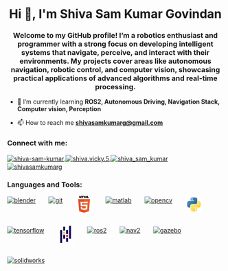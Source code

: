 <h1 align="center">Hi 👋, I'm Shiva Sam Kumar Govindan</h1>
<h3 align="center">Welcome to my GitHub profile! I’m a robotics enthusiast and programmer with a strong focus on developing intelligent systems that navigate, perceive, and interact with their environments. My projects cover areas like autonomous navigation, robotic control, and computer vision, showcasing practical applications of advanced algorithms and real-time processing.</h3>

- 🌱 I’m currently learning **ROS2, Autonomous Driving, Navigation Stack, Computer vision, Perception**

- 📫 How to reach me **shivasamkumarg@gmail.com**

<h3 align="left">Connect with me:</h3>
<p align="left">
    <a href="https://www.linkedin.com/in/shiva-sam-kumar/" target="blank">
        <img align="center" src="https://raw.githubusercontent.com/rahuldkjain/github-profile-readme-generator/master/src/images/icons/Social/linked-in-alt.svg" alt="shiva-sam-kumar" height="30" width="40" />
    </a>
    <a href="https://www.facebook.com/shiva.vicky.5/" target="blank">
        <img align="center" src="https://raw.githubusercontent.com/rahuldkjain/github-profile-readme-generator/master/src/images/icons/Social/facebook.svg" alt="shiva.vicky.5" height="30" width="40" />
    </a>
    <a href="https://www.instagram.com/shiva_sam_kumar/" target="blank">
        <img align="center" src="https://raw.githubusercontent.com/rahuldkjain/github-profile-readme-generator/master/src/images/icons/Social/instagram.svg" alt="shiva_sam_kumar" height="30" width="40" />
    </a>
    <a href="https://www.hackerrank.com/shivasamkumarg" target="blank">
        <img align="center" src="https://raw.githubusercontent.com/rahuldkjain/github-profile-readme-generator/master/src/images/icons/Social/hackerrank.svg" alt="shivasamkumarg" height="30" width="40" />
    </a>
</p>

<h3 align="left">Languages and Tools:</h3>
<p align="left" style="display: flex; gap:30px; flex-wrap: wrap;">
     <a href="https://www.blender.org/" target="_blank" rel="noreferrer"> 
        <img align="center" src="https://download.blender.org/branding/community/blender_community_badge_white.svg" alt="blender" width="40" height="40"/> 
    </a> 
    <a href="https://git-scm.com/" target="_blank" rel="noreferrer"> 
        <img align="center" src="https://www.vectorlogo.zone/logos/git-scm/git-scm-icon.svg" alt="git" width="40" height="40"/> 
    </a> 
    <a href="https://www.w3.org/html/" target="_blank" rel="noreferrer"> 
        <img align="center" src="https://raw.githubusercontent.com/devicons/devicon/master/icons/html5/html5-original-wordmark.svg" alt="html5" width="40" height="40"/>
    </a> 
    <a href="https://www.mathworks.com/" target="_blank" rel="noreferrer"> 
        <img align="center" src="https://upload.wikimedia.org/wikipedia/commons/2/21/Matlab_Logo.png" alt="matlab" width="40" height="40"/> 
    </a> 
    <a href="https://opencv.org/" target="_blank" rel="noreferrer"> 
        <img align="center" src="https://www.vectorlogo.zone/logos/opencv/opencv-icon.svg" alt="opencv" width="40" height="40"/> 
    </a> 
    <a href="https://www.python.org" target="_blank" rel="noreferrer"> 
        <img align="center" src="https://raw.githubusercontent.com/devicons/devicon/master/icons/python/python-original.svg" alt="python" width="40" height="40"/> 
    </a> 
    <a href="https://www.tensorflow.org" target="_blank" rel="noreferrer"> 
        <img align="center" src="https://www.vectorlogo.zone/logos/tensorflow/tensorflow-icon.svg" alt="tensorflow" width="40" height="40"/> 
    </a>
    <a href="https://pandas.pydata.org/" target="_blank" rel="noreferrer"> 
        <img align="center" src="https://raw.githubusercontent.com/devicons/devicon/2ae2a900d2f041da66e950e4d48052658d850630/icons/pandas/pandas-original.svg" alt="pandas" width="40" height="40"/>
    </a>
    <a href="https://www.ros.org" target="_blank" rel="noreferrer"> 
        <img align="center" src="https://www.vectorlogo.zone/logos/ros/ros-icon.svg" alt="ros2" width="60" height="40"/> 
    </a>
    <a href="https://navigation.ros.org/" target="_blank" rel="noreferrer"> 
        <img align="center" src="https://raw.githubusercontent.com/ros-planning/navigation2/main/doc/nav2_logo.png" alt="nav2" width="40" height="40"/> 
    </a>
    <a href="http://gazebosim.org/" target="_blank" rel="noreferrer"> 
        <img align="center" src="https://classic.gazebosim.org/assets/logos/gazebo_vert_pos-faad8cc37ab336f850e549077ef5831e5098034532113b06328dfd70355fb8f7.svg" alt="gazebo" width="50" height="50"/> 
    </a>
    <a href="https://www.solidworks.com/" target="_blank" rel="noreferrer"> 
        <img align="center" src="https://upload.wikimedia.org/wikipedia/en/d/d2/SolidWorks_Logo.svg" alt="solidworks" width="50" height="50"/> 
    </a>
</p>
